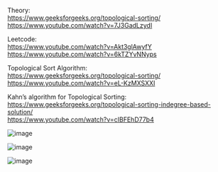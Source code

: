 Theory:\
https://www.geeksforgeeks.org/topological-sorting/ \
https://www.youtube.com/watch?v=7J3GadLzydI

Leetcode:\
https://www.youtube.com/watch?v=Akt3glAwyfY \
https://www.youtube.com/watch?v=6kTZYvNNyps

Topological Sort Algorithm:\
https://www.geeksforgeeks.org/topological-sorting/ \
https://www.youtube.com/watch?v=eL-KzMXSXXI

Kahn’s algorithm for Topological Sorting:\
https://www.geeksforgeeks.org/topological-sorting-indegree-based-solution/ \
https://www.youtube.com/watch?v=cIBFEhD77b4

![image](https://github.com/VIK2395/DSA/assets/50545334/fafbaa89-e980-41e0-8a80-85be5f8ec18e)

![image](https://github.com/VIK2395/DSA/assets/50545334/6e5c50e2-3d59-4a5d-bbf0-bc873153c3a1)

![image](https://github.com/VIK2395/DSA/assets/50545334/bf986941-d847-46d6-84c2-a386af3b2d9b)

